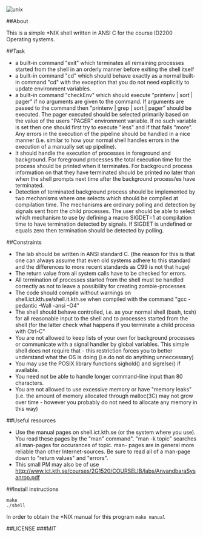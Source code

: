 
![unix](https://static.flickr.com/87/240803829_9212773615_o.png "here's a nickel kid")

##About

This is a simple *NIX shell written in ANSI C for the course ID2200 Operating systems.

##Task

* a built-in command "exit" which terminates all remaining processes started
from the shell in an orderly manner before exiting the shell itself
* a built-in command "cd" which should behave exactly as a normal built-in
command "cd" with the exception that you do not need explicitly to update
environment variables.
* a built-in command "checkEnv" which should execute "printenv | sort | pager"
if no arguments are given to the command. If arguments are passed to the
command then "printenv | grep <arguments> | sort | pager" should be executed.
The pager executed should be selected primarily based on the value of the users
"PAGER" environment variable. If no such variable is set then one should first
try to execute "less" and if that fails "more". Any errors in the execution of
the pipeline should be handled in a nice manner (i.e. similar to how your
        normal shell handles errors in the execution of a manually set up
        pipeline).
* It should handle the execution of processes in foreground and background. For
foreground processes the total execution time for the process should be printed
when it terminates. For background process information on that they have
terminated should be printed no later than when the shell prompts next time
after the background process/es have terminated.
* Detection of terminated background process should be implemented by two
mechanisms where one selects which should be compiled at compilation time. The
mechanisms are ordinary polling and detection by signals sent from the child
processes. The user should be able to select which mechanism to use by defining
a macro SIGDET=1 at compilation time to have termination detected by signals.
If SIGDET is undefined or equals zero then termination should be detected by
polling.

##Constraints

* The lab should be written in ANSI standard C. (the reason for this is that
        one can always assume that even old systems adhere to this standard and
        the differences to more recent standards as C99 is not that huge)
* The return value from all system calls have to be checked for errors.
* All termination of processes started from the shell must be handled correctly
as not to leave a possibility for creating zombie-processes
* The code should compile without warnings on shell.ict.kth.se/shell.it.kth.se
when compiled with the command "gcc -pedantic -Wall -ansi -O4"
* The shell should behave controlled, i.e. as your normal shell (bash, tcsh)
    for all reasonable input to the shell and to processes started from the
    shell (for the latter check what happens if you terminate a child process
            with Ctrl-C"
* You are not allowed to keep lists of your own for background processes or
communicate with a signal handler by global variables. This simple shell does
not require that - this restriction forces you to better understand what the OS
is doing (i.e.do not do anything unneccessary)
* You may use the POSIX library functions sighold() and sigrelse() if
available.
* You need not be able to handle longer command-line input than 80 characters.
* You are not allowed to use excessive memory or have "memory leaks" (i.e. the
    amount of memory allocated through malloc(3C) may not grow over time -
    however you probably do not need to allocate any memory in this way)

##Useful resources

* Use the manual pages on shell.ict.kth.se (or the system where you use). You
read these pages by the "man" command". "man -k topic" searches all man-pages
for occurances of topic. man- pages are in general more reliable than other
Internet-sources. Be sure to read all of a man-page down to "return values" and
"errors".
* This small PM may also be of use
http://www.ict.kth.se/courses/2G1520/COURSELIB/labs/AnvandbaraSysanrop.pdf

##Install instructions

```
make
./shell
```

In order to obtain the *NIX manual for this program ```make manual```

##LICENSE
###MIT
